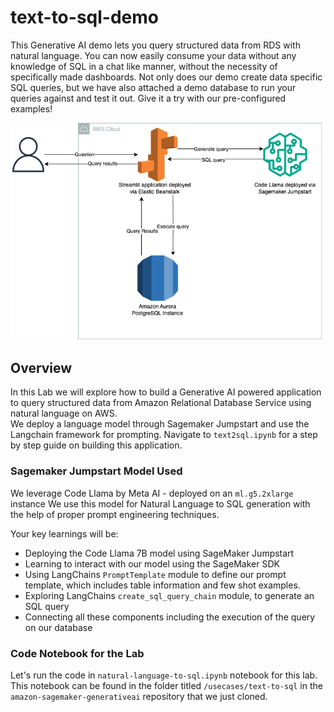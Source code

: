 # text-to-sql-demo

This Generative AI demo lets you query structured data from RDS with natural language. You can now easily consume your data without any knowledge of SQL in a chat like manner, without the necessity of specifically made dashboards. Not only does our demo create data specific SQL queries, but we have also attached a demo database to run your queries against and test it out. Give it a try with our pre-configured examples!

![Architecture diagram](./img/arch_codellama.png)

## Overview  
In this Lab we will explore how to build a Generative AI powered application to query structured data from Amazon Relational Database Service using natural language on AWS.          
We deploy a language model through Sagemaker Jumpstart and use the Langchain framework for prompting. 
Navigate to `text2sql.ipynb` for a step by step guide on building this application.

### Sagemaker Jumpstart Model Used
We leverage Code Llama by Meta AI - deployed on an `ml.g5.2xlarge` instance
We use this model for Natural Language to SQL generation with the help of proper prompt engineering techniques.

Your key learnings will be:

* Deploying the Code Llama 7B model using SageMaker Jumpstart
* Learning to interact with our model using the SageMaker SDK
* Using LangChains `PromptTemplate` module to define our prompt template, which includes table information and few shot examples.
* Exploring LangChains `create_sql_query_chain` module, to generate an SQL query
* Connecting all these components including the execution of the query on our database

### Code Notebook for the Lab
Let's run the code in `natural-language-to-sql.ipynb` notebook for this lab. This notebook can be found in the folder titled `/usecases/text-to-sql` in the `amazon-sagemaker-generativeai` repository that we just cloned.
